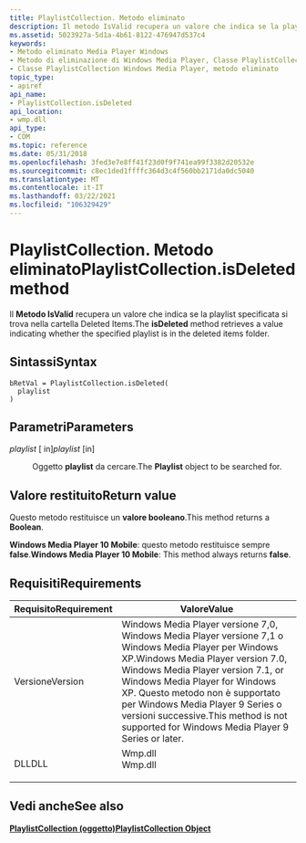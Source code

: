 ```yaml
---
title: PlaylistCollection. Metodo eliminato
description: Il metodo IsValid recupera un valore che indica se la playlist specificata si trova nella cartella Deleted Items.
ms.assetid: 5023927a-5d1a-4b61-8122-476947d537c4
keywords:
- Metodo eliminato Media Player Windows
- Metodo di eliminazione di Windows Media Player, Classe PlaylistCollection
- Classe PlaylistCollection Windows Media Player, metodo eliminato
topic_type:
- apiref
api_name:
- PlaylistCollection.isDeleted
api_location:
- wmp.dll
api_type:
- COM
ms.topic: reference
ms.date: 05/31/2018
ms.openlocfilehash: 3fed3e7e8ff41f23d0f9f741ea99f3382d20532e
ms.sourcegitcommit: c8ec1ded1ffffc364d3c4f560bb2171da0dc5040
ms.translationtype: MT
ms.contentlocale: it-IT
ms.lasthandoff: 03/22/2021
ms.locfileid: "106329429"
---
```

# <a name="playlistcollectionisdeleted-method"></a><span data-ttu-id="6ac3b-106">PlaylistCollection. Metodo eliminato</span><span class="sxs-lookup"><span data-stu-id="6ac3b-106">PlaylistCollection.isDeleted method</span></span>

<span data-ttu-id="6ac3b-107">Il **Metodo IsValid** recupera un valore che indica se la playlist specificata si trova nella cartella Deleted Items.</span><span class="sxs-lookup"><span data-stu-id="6ac3b-107">The **isDeleted** method retrieves a value indicating whether the specified playlist is in the deleted items folder.</span></span>

## <a name="syntax"></a><span data-ttu-id="6ac3b-108">Sintassi</span><span class="sxs-lookup"><span data-stu-id="6ac3b-108">Syntax</span></span>


```JScript
bRetVal = PlaylistCollection.isDeleted(
  playlist
)
```



## <a name="parameters"></a><span data-ttu-id="6ac3b-109">Parametri</span><span class="sxs-lookup"><span data-stu-id="6ac3b-109">Parameters</span></span>

<dl> <dt>

<span data-ttu-id="6ac3b-110">*playlist* \[ in\]</span><span class="sxs-lookup"><span data-stu-id="6ac3b-110">*playlist* \[in\]</span></span>
</dt> <dd>

<span data-ttu-id="6ac3b-111">Oggetto **playlist** da cercare.</span><span class="sxs-lookup"><span data-stu-id="6ac3b-111">The **Playlist** object to be searched for.</span></span>

</dd> </dl>

## <a name="return-value"></a><span data-ttu-id="6ac3b-112">Valore restituito</span><span class="sxs-lookup"><span data-stu-id="6ac3b-112">Return value</span></span>

<span data-ttu-id="6ac3b-113">Questo metodo restituisce un **valore booleano**.</span><span class="sxs-lookup"><span data-stu-id="6ac3b-113">This method returns a **Boolean**.</span></span>

<span data-ttu-id="6ac3b-114">**Windows Media Player 10 Mobile**: questo metodo restituisce sempre **false**.</span><span class="sxs-lookup"><span data-stu-id="6ac3b-114">**Windows Media Player 10 Mobile**: This method always returns **false**.</span></span>

## <a name="requirements"></a><span data-ttu-id="6ac3b-115">Requisiti</span><span class="sxs-lookup"><span data-stu-id="6ac3b-115">Requirements</span></span>



| <span data-ttu-id="6ac3b-116">Requisito</span><span class="sxs-lookup"><span data-stu-id="6ac3b-116">Requirement</span></span> | <span data-ttu-id="6ac3b-117">Valore</span><span class="sxs-lookup"><span data-stu-id="6ac3b-117">Value</span></span> |
|--------------------|-------------------------------------------------------------------------------------------------------------------------------------------------------------------------------------------------|
| <span data-ttu-id="6ac3b-118">Versione</span><span class="sxs-lookup"><span data-stu-id="6ac3b-118">Version</span></span><br/> | <span data-ttu-id="6ac3b-119">Windows Media Player versione 7,0, Windows Media Player versione 7,1 o Windows Media Player per Windows XP.</span><span class="sxs-lookup"><span data-stu-id="6ac3b-119">Windows Media Player version 7.0, Windows Media Player version 7.1, or Windows Media Player for Windows XP.</span></span> <span data-ttu-id="6ac3b-120">Questo metodo non è supportato per Windows Media Player 9 Series o versioni successive.</span><span class="sxs-lookup"><span data-stu-id="6ac3b-120">This method is not supported for Windows Media Player 9 Series or later.</span></span><br/> |
| <span data-ttu-id="6ac3b-121">DLL</span><span class="sxs-lookup"><span data-stu-id="6ac3b-121">DLL</span></span><br/>     | <dl> <span data-ttu-id="6ac3b-122"><dt>Wmp.dll</dt></span><span class="sxs-lookup"><span data-stu-id="6ac3b-122"><dt>Wmp.dll</dt></span></span> </dl>                                                                                                              |



## <a name="see-also"></a><span data-ttu-id="6ac3b-123">Vedi anche</span><span class="sxs-lookup"><span data-stu-id="6ac3b-123">See also</span></span>

<dl> <dt>

[<span data-ttu-id="6ac3b-124">**PlaylistCollection (oggetto)**</span><span class="sxs-lookup"><span data-stu-id="6ac3b-124">**PlaylistCollection Object**</span></span>](playlistcollection-object.md)
</dt> </dl>

 

 





